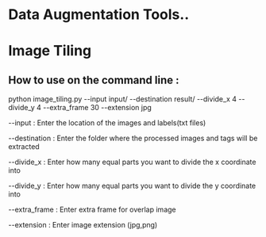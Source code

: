 # Data Augmentation Tools..

# Image Tiling 

## How to use on the command line : 

python image_tiling.py --input input/ --destination result/ --divide_x 4 --divide_y 4 --extra_frame 30 --extension jpg

--input : Enter the location of the images and labels(txt files)

--destination : Enter the folder where the processed images and tags will be extracted

--divide_x : Enter how many equal parts you want to divide the x coordinate into

--divide_y : Enter how many equal parts you want to divide the y coordinate into

--extra_frame : Enter extra frame for overlap image 

--extension : Enter image extension (jpg,png)
